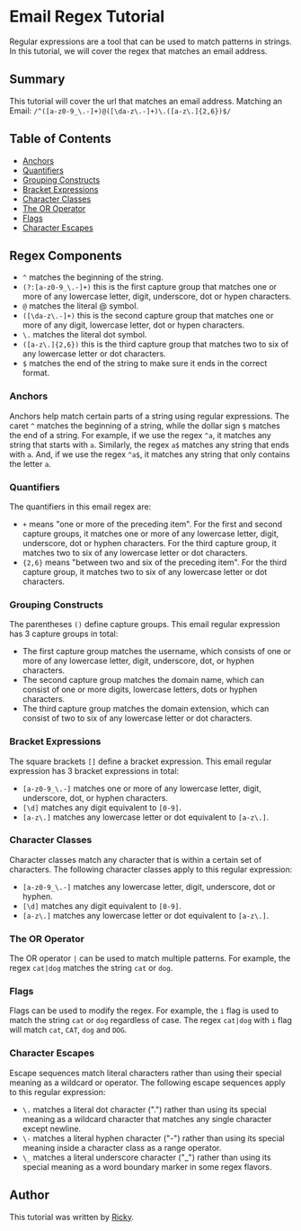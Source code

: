 # Email Regex Tutorial

Regular expressions are a tool that can be used to match patterns in strings. In this tutorial, we will cover the regex that matches an email address.

## Summary
This tutorial will cover the url that matches an email address. 
Matching an Email: `/^([a-z0-9_\.-]+)@([\da-z\.-]+)\.([a-z\.]{2,6})$/`

## Table of Contents

- [Anchors](#anchors)
- [Quantifiers](#quantifiers)
- [Grouping Constructs](#grouping-constructs)
- [Bracket Expressions](#bracket-expressions)
- [Character Classes](#character-classes)
- [The OR Operator](#the-or-operator)
- [Flags](#flags)
- [Character Escapes](#character-escapes)

## Regex Components
- `^` matches the beginning of the string.
- `(?:[a-z0-9_\.-]+)` this is the first capture group that matches one or more of any lowercase letter, digit, underscore, dot or hypen characters.
- `@` matches the literal @ symbol.
- `([\da-z\.-]+)` this is the second capture group that matches one or more of any digit, lowercase letter, dot or hypen characters.
- `\.` matches the literal dot symbol.
- `([a-z\.]{2,6})` this is the third capture group that matches two to six of any lowercase letter or dot characters.
- `$` matches the end of the string to make sure it ends in the correct format.

### Anchors
Anchors help match certain parts of a string using regular expressions. The caret `^` matches the beginning of a string, while the dollar sign `$` matches the end of a string. For example, if we use the regex `^a`, it matches any string that starts with `a`. Similarly, the regex `a$` matches any string that ends with `a`. And, if we use the regex `^a$`, it matches any string that only contains the letter `a`.

### Quantifiers
The quantifiers in this email regex are:

- `+` means "one or more of the preceding item". For the first and second capture groups, it matches one or more of any lowercase letter, digit, underscore, dot or hyphen characters. For the third capture group, it matches two to six of any lowercase letter or dot characters.
- `{2,6}` means "between two and six of the preceding item". For the third capture group, it matches two to six of any lowercase letter or dot characters.

### Grouping Constructs
The parentheses `()` define capture groups. This email regular expression has 3 capture groups in total:

- The first capture group matches the username, which consists of one or more of any lowercase letter, digit, underscore, dot, or hyphen characters.
- The second capture group matches the domain name, which can consist of one or more digits, lowercase letters, dots or hyphen characters.
- The third capture group matches the domain extension, which can consist of two to six of any lowercase letter or dot characters.

### Bracket Expressions
The square brackets `[]` define a bracket expression. This email regular expression has 3 bracket expressions in total:

- `[a-z0-9_\.-]` matches one or more of any lowercase letter, digit, underscore, dot, or hyphen characters.
- `[\d]` matches any digit equivalent to `[0-9]`.
- `[a-z\.]` matches any lowercase letter or dot equivalent to `[a-z\.]`.

### Character Classes
Character classes match any character that is within a certain set of characters. The following character classes apply to this regular expression:

- `[a-z0-9_\.-]` matches any lowercase letter, digit, underscore, dot or hyphen.
- `[\d]` matches any digit equivalent to `[0-9]`.
- `[a-z\.]` matches any lowercase letter or dot equivalent to `[a-z\.]`.

### The OR Operator
The OR operator `|` can be used to match multiple patterns. For example, the regex `cat|dog` matches the string `cat` or `dog`.

### Flags
Flags can be used to modify the regex. For example, the `i` flag is used to match the string `cat` or `dog` regardless of case. The regex `cat|dog` with `i` flag will match `cat`, `CAT`, `dog` and `DOG`.

### Character Escapes

Escape sequences match literal characters rather than using their special meaning as a wildcard or operator. The following escape sequences apply to this regular expression:

- `\.` matches a literal dot character (".") rather than using its special meaning as a wildcard character that matches any single character except newline.
- `\-` matches a literal hyphen character ("-") rather than using its special meaning inside a character class as a range operator.
- `\_` matches a literal underscore character ("_") rather than using its special meaning as a word boundary marker in some regex flavors.

## Author

This tutorial was written by [Ricky](https://github.com/akaydia).
